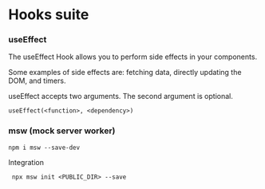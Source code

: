 # Hooks suite


### useEffect

The useEffect Hook allows you to perform side effects in your components.

Some examples of side effects are: fetching data, directly updating the DOM, and timers.

useEffect accepts two arguments. The second argument is optional.

    useEffect(<function>, <dependency>)




### msw  (mock server worker)


    npm i msw --save-dev

 Integration 

     npx msw init <PUBLIC_DIR> --save

